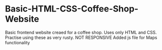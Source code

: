 # Basic-HTML-CSS-Coffee-Shop-Website
Basic frontend website creaed for a coffee shop. Uses only HTML and CSS. Practise using these as very rusty. NOT RESPONSIVE
Added js file for Maps functionality
